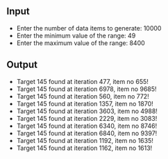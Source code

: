 ## Input

- Enter the number of data items to generate: 10000
- Enter the minimum value of the range: 49
- Enter the maximum value of the range: 8400

## Output

- Target 145 found at iteration 477, item no 655!
- Target 145 found at iteration 6978, item no 9685!
- Target 145 found at iteration 560, item no 772!
- Target 145 found at iteration 1357, item no 1870!
- Target 145 found at iteration 3603, item no 4988!
- Target 145 found at iteration 2229, item no 3083!
- Target 145 found at iteration 6340, item no 8746!
- Target 145 found at iteration 6840, item no 9397!
- Target 145 found at iteration 1192, item no 1635!
- Target 145 found at iteration 1162, item no 1613!
